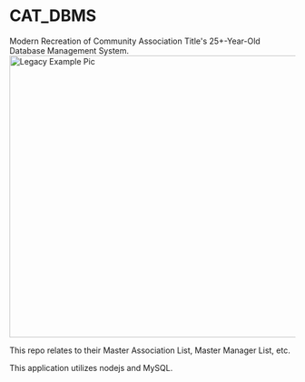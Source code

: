 # CAT_DBMS
Modern Recreation of Community Association Title's 25+-Year-Old Database Management System. 
<img src="https://i.imgur.com/nbJ7C1U.png" alt="Legacy Example Pic" width="600" height="496">

This repo relates to their Master Association List, Master Manager List, etc.

This application utilizes nodejs and MySQL.
